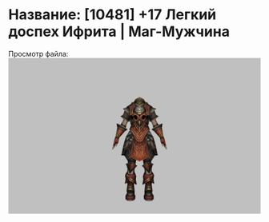 # Название: [10481] +17 Легкий доспех Ифрита | Маг-Мужчина

Просмотр файла:
![p040020.png](p040020.png)